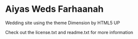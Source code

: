 # Aiyas Weds Farhaanah

Wedding site using the theme Dimension by HTML5 UP

Check out the license.txt and readme.txt for more information